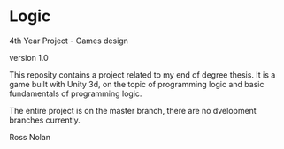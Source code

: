 # Logic
4th Year Project - Games design

version 1.0

This reposity contains a project related to my end of degree thesis. It is a game built with Unity 3d, on the topic of programming logic and basic fundamentals of programming logic. 

The entire project is on the master branch, there are no dvelopment branches currently. 


Ross Nolan
